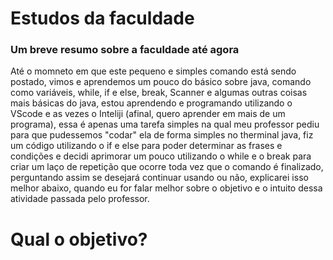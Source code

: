 # Estudos da faculdade
### Um breve resumo sobre a faculdade até agora

Até o momneto em que este pequeno e simples comando está sendo postado, vimos e aprendemos um pouco do básico sobre java, comando como variáveis, while, if e else, break, Scanner e algumas outras coisas mais básicas do java, estou aprendendo e programando utilizando o VScode e as vezes o Inteliji (afinal, quero aprender em mais de um programa), essa é apenas uma tarefa simples na qual meu professor pediu para que pudessemos "codar" ela de forma simples no therminal java, fiz um código utilizando o if e else para poder determinar as frases e condições e decidi aprimorar um pouco utilizando o while e o break para criar um laço de repetição que ocorre toda vez que o comando é finalizado, perguntando assim se desejará continuar usando ou não, explicarei isso melhor abaixo, quando eu for falar melhor sobre o objetivo e o intuito dessa atividade passada pelo professor.

# Qual o objetivo?
